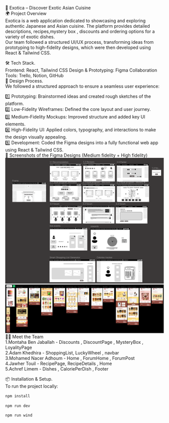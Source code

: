🍣 Exotica – Discover Exotic Asian Cuisine<br>
🌍 Project Overview <br>
Exotica is a web application dedicated to showcasing and exploring authentic Japanese and Asian cuisine. The platform provides detailed descriptions, recipes,mystery box , discounts and ordering options for a variety of exotic dishes.
<br>
Our team followed a structured UI/UX process, transforming ideas from prototyping to high-fidelity designs, which were then developed using React & Tailwind CSS.

🛠️ Tech Stack. <br>
Frontend: React, Tailwind CSS
Design & Prototyping: Figma
Collaboration Tools: Trello, Notion, GitHub <br>
🎨 Design Process. <br>
We followed a structured approach to ensure a seamless user experience: <br>

1️⃣ Prototyping: Brainstormed ideas and created rough sketches of the platform.<br>
2️⃣ Low-Fidelity Wireframes: Defined the core layout and user journey.<br>
3️⃣ Medium-Fidelity Mockups: Improved structure and added key UI elements.<br>
4️⃣ High-Fidelity UI: Applied colors, typography, and interactions to make the design visually appealing.<br>
5️⃣ Development: Coded the Figma designs into a fully functional web app using React & Tailwind CSS.<br>
📸 Screenshots of the Figma Designs (Medium fidelity + High fidelity)<br>
![Medium Fidelity](public/medium_fidelity.png)
![Medium Fidelity](public/high_fidelity.png)
👨‍🍳 Meet the Team<br>
1.Montaha Ben Jaballah - Discounts , DiscountPage , MysteryBox , LoyalityPage<br>
2.Adam Khedhira - ShoppingList, LuckyWheel , navbar<br>
3.Mohamed Nacer Adhoum - Home , ForumHome , ForumPost<br>
4.Jawher Touil - RecipePage, RecipeDetails , Home<br>
5.Achref Limem - Dishes , CaloriePerDish , Footer<br>

📦 Installation & Setup.<br>
To run the project locally:<br>
```bash
npm install
```
```bash
npm run dev
```
```bash
npm run wind
```
